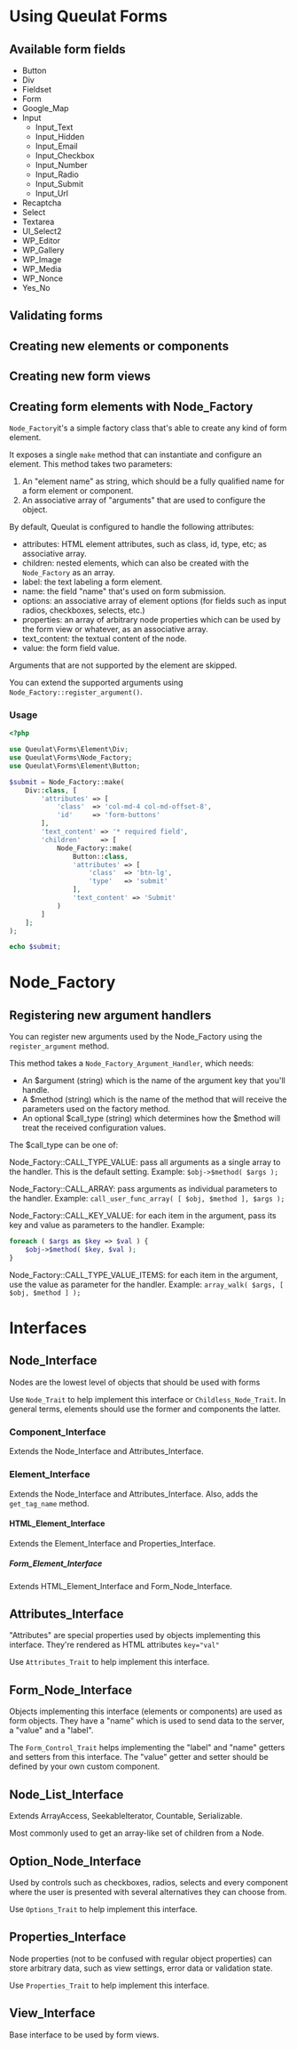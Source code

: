 # Using Queulat Forms

<!-- @todo: add general description -->

## Available form fields

<!-- @todo: add description for each form field -->

* Button
* Div
* Fieldset
* Form
* Google_Map
* Input
	- Input_Text
	- Input_Hidden
	- Input_Email
	- Input_Checkbox
	- Input_Number
	- Input_Radio
	- Input_Submit
	- Input_Url
* Recaptcha
* Select
* Textarea
* UI_Select2
* WP_Editor
* WP_Gallery
* WP_Image
* WP_Media
* WP_Nonce
* Yes_No

## Validating forms

<!-- @todo -->

## Creating new elements or components

<!-- @todo -->

## Creating new form views

<!-- @todo -->

## Creating form elements with Node_Factory

`Node_Factory`it's a simple factory class that's able to create any kind of form element.

It exposes a single `make` method that can instantiate and configure an element. This method takes two parameters:

1. An "element name" as string, which should be a fully qualified name for a form element or component.
2. An associative array of "arguments" that are used to configure the object.

By default, Queulat is configured to handle the following attributes:

* attributes: HTML element attributes, such as class, id, type, etc; as associative array.
* children: nested elements, which can also be created with the `Node_Factory` as an array.
* label: the text labeling a form element.
* name: the field "name" that's used on form submission.
* options: an associative array of element options (for fields such as input radios, checkboxes, selects, etc.)
* properties: an array of arbitrary node properties which can be used by the form view or whatever, as an associative array.
* text_content: the textual content of the node.
* value: the form field value.

Arguments that are not supported by the element are skipped.

You can extend the supported arguments using `Node_Factory::register_argument()`.

### Usage

```php
<?php

use Queulat\Forms\Element\Div;
use Queulat\Forms\Node_Factory;
use Queulat\Forms\Element\Button;

$submit = Node_Factory::make(
	Div::class, [
		'attributes' => [
			'class'  => 'col-md-4 col-md-offset-8',
			'id'     => 'form-buttons'
		],
		'text_content' => '* required field',
		'children'     => [
			Node_Factory::make(
				Button::class,
				'attributes' => [
					'class'  => 'btn-lg',
					'type'   => 'submit'
				],
				'text_content' => 'Submit'
			)
		]
	];
);

echo $submit;
```

# Node_Factory

## Registering new argument handlers

You can register new arguments used by the Node_Factory using the `register_argument` method.

This method takes a `Node_Factory_Argument_Handler`, which needs:

* An $argument (string) which is the name of the argument key that you'll handle.
* A $method (string) which is the name of the method that will receive the parameters used on the factory method.
* An optional $call_type (string) which determines how the $method will treat the received configuration values.

The $call_type can be one of:

Node_Factory::CALL_TYPE_VALUE: pass all arguments as a single array to the handler. This is the default setting. Example: `$obj->$method( $args );`

Node_Factory::CALL_ARRAY: pass arguments as individual parameters to the handler. Example: `call_user_func_array( [ $obj, $method ], $args );`

Node_Factory::CALL_KEY_VALUE: for each item in the argument, pass its key and value as parameters to the handler. Example:

```php
foreach ( $args as $key => $val ) {
	$obj->$method( $key, $val );
}
```

Node_Factory::CALL_TYPE_VALUE_ITEMS: for each item in the argument, use the value as parameter for the handler. Example: `array_walk( $args, [ $obj, $method ] );`

# Interfaces

## Node_Interface

Nodes are the lowest level of objects that should be used with forms

Use `Node_Trait` to help implement this interface or `Childless_Node_Trait`. In general terms,
elements should use the former and components the latter.

### Component_Interface

Extends the Node_Interface and Attributes_Interface.

### Element_Interface

Extends the Node_Interface and Attributes_Interface. Also, adds the `get_tag_name` method.

#### HTML_Element_Interface

Extends the Element_Interface and Properties_Interface.

##### Form_Element_Interface

Extends HTML_Element_Interface and Form_Node_Interface.

## Attributes_Interface

"Attributes" are special properties used by objects implementing this interface. They're rendered as HTML attributes `key="val"`

Use `Attributes_Trait` to help implement this interface.

## Form_Node_Interface

Objects implementing this interface (elements or components) are used as form objects. They have a "name" which is used to send data to the server, a "value" and a "label".

The `Form_Control_Trait` helps implementing the "label" and "name" getters and setters from this interface.
The "value" getter and setter should be defined by your own custom component.

## Node_List_Interface

Extends ArrayAccess, SeekableIterator, Countable, Serializable.

Most commonly used to get an array-like set of children from a Node.

## Option_Node_Interface

Used by controls such as checkboxes, radios, selects and every component where the user is presented with several alternatives they can choose from.

Use `Options_Trait` to help implement this interface.

## Properties_Interface

Node properties (not to be confused with regular object properties) can store arbitrary data, such as view settings, error data or validation state.

Use `Properties_Trait` to help implement this interface.

## View_Interface

Base interface to be used by form views.